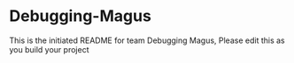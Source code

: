 # Debugging-Magus
This is the initiated README for team Debugging Magus, Please edit this as you build your project

